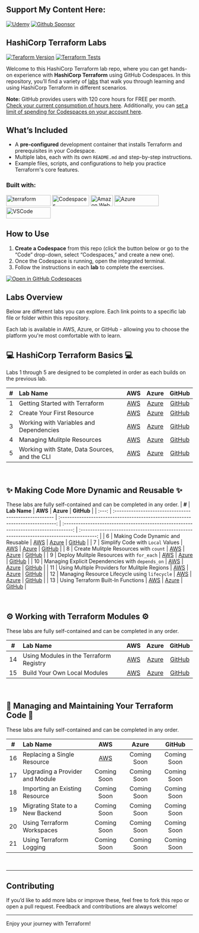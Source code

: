 ## Support My Content Here:

[![Udemy](https://img.shields.io/badge/Udemy-A435F0?style=for-the-badge&logo=Udemy&logoColor=white)](https://btk.me/tb) [![Github Sponsor](https://img.shields.io/badge/sponsor-30363D?style=for-the-badge&logo=GitHub-Sponsors&logoColor=#EA4AAA)](https://github.com/sponsors/btkrausen?frequency=one-time&sponsor=btkrausen)

## HashiCorp Terraform Labs

[![Teraform Version](https://img.shields.io/badge/Terraform%201.11.3-Tested-grey?style=flat&logo=terraform&logoColor=white&labelColor=purple)](https://releases.hashicorp.com/terraform/1.11.3/)
[![Terraform Tests](https://github.com/btkrausen/terraform-testing/actions/workflows/aws_lab_validation.yml/badge.svg)](https://github.com/btkrausen/terraform-testing/actions/workflows/aws_lab_validation.yml)

Welcome to this HashiCorp Terraform lab repo, where you can get hands-on experience with **HashiCorp Terraform** using GitHub Codespaces. In this repository, you’ll find a variety of [labs](./labs) that walk you through learning and using HashiCorp Terraform in different scenarios.

**Note:** GitHub provides users with 120 core hours for FREE per month. [Check your current consumption of hours here](https://github.com/settings/billing/summary#:~:text=%240.00-,Codespaces,-Included%20quotas%20reset). Additionally, you can [set a limit of spending for Codespaces on your account here](https://github.com/settings/billing/spending_limit#:~:text=Spending%20limit%20alerts-,Codespaces,-Limit%20spending).

## What’s Included

- A **pre-configured** development container that installs Terraform and prerequisites in your Codespace.
- Multiple labs, each with its own `README.md` and step-by-step instructions.
- Example files, scripts, and configurations to help you practice Terraform's core features.

### Built with:

<a href="https://terraform.io"> <img alt="terraform" src="https://img.shields.io/badge/Terraform-7B42BC?style=for-the-badge&logo=Terraform&logoColor=white" width="120" height="30" /></a>
<a href="https://github.com/features/codespaces"> <img alt="Codespaces" src="https://img.shields.io/badge/GitHub-%23121011.svg?style=flat-square&logo=Github&logoColor=white" width="100" height="30" /></a>
<a href="https://aws.amazon.com"> <img alt="Amazon Web Services" src="https://img.shields.io/badge/AWS-%23FF9900.svg?style=flat-square&logo=amazon-aws&logoColor=white" width="60" height="30"/></a>
<a href="https://portal.azure.com"> <img alt="Azure" src="https://img.shields.io/badge/Microsoft_Azure-0089D6?style=for-the-badge&logo=microsoft-azure&logoColor=white" width="120" height="30"/></a>
<a href="https://code.visualstudio.com/"> <img alt="VSCode" src="https://img.shields.io/badge/Visual_Studio-5C2D91?style=for-the-badge&logo=visual%20studio%20code&logoColor=white" width="120" height="30"/></a>

## How to Use

1. **Create a Codespace** from this repo (click the button below or go to the “Code” drop-down, select “Codespaces,” and create a new one).
2. Once the Codespace is running, open the integrated terminal.
3. Follow the instructions in each **lab** to complete the exercises.

[![Open in GitHub Codespaces](https://github.com/codespaces/badge.svg)](https://codespaces.new/btkrausen/terraform-codespaces)

## Labs Overview

Below are different labs you can explore. Each link points to a specific lab file or folder within this repository.

Each lab is available in AWS, Azure, or GitHub - allowing you to choose the platform you're most comfortable with to learn.

## 💻 HashiCorp Terraform Basics 💻

Labs 1 through 5 are designed to be completed in order as each builds on the previous lab.

| **#** | **Lab Name**                                       |                               **AWS**                               |                                **Azure**                                |                                **GitHub**                                 |
| :---: | :-------------------------------------------- | :-----------------------------------------------------------------: | :---------------------------------------------------------------------: | :-----------------------------------------------------------------------: |
|   1   | Getting Started with Terraform                |     [AWS](./labs/lab_01_getting_started_with_terraform/aws.md)      |     [Azure](./labs/lab_01_getting_started_with_terraform/azure.md)      |     [GitHub](./labs/lab_01_getting_started_with_terraform/github.md)      |
|   2   | Create Your First Resource                    |       [AWS](./labs/lab_02_create_your_first_resource/aws.md)        |       [Azure](./labs/lab_02_create_your_first_resource/azure.md)        |       [GitHub](./labs/lab_02_create_your_first_resource/github.md)        |
|   3   | Working with Variables and Dependencies       | [AWS](./labs/lab_03_working_with_variables_and_dependencies/aws.md) | [Azure](./labs/lab_03_working_with_variables_and_dependencies/azure.md) | [GitHub](./labs/lab_03_working_with_variables_and_dependencies/github.md) |
|   4   | Managing Mulitple Resources                   |       [AWS](./labs/lab_04_managing_mulitple_resources/aws.md)       |       [Azure](./labs/lab_04_managing_mulitple_resources/azure.md)       |       [GitHub](./labs/lab_04_managing_mulitple_resources/github.md)       |
|   5   | Working with State, Data Sources, and the CLI | [AWS](./labs/lab_05_working_with_state_data_sources_and_cli/aws.md) | [Azure](./labs/lab_05_working_with_state_data_sources_and_cli/azure.md) | [GitHub](./labs/lab_05_working_with_state_data_sources_and_cli/github.md) |

<br/>

## ✨ Making Code More Dynamic and Reusable ✨

These labs are fully self-contained and can be completed in any order.
| **#** | **Lab Name** | **AWS** | **Azure** | **GitHub** |
| :---: | :---------------------------------------------------- | :----------------------------------------------------------------------------: | :----------------------------------------------------------------------------------: | :-------------------------------------------------------------------------------------: |
| 6 | Making Code Dynamic and Reusable | [AWS](./labs/lab_06_making_code_dynamic_and_reusable/AWS/aws.md) | [Azure](./labs/lab_06_making_code_dynamic_and_reusable/AZURE/azure.md) | [GitHub](./labs/lab_06_making_code_dynamic_and_reusable/GITHUB/github.md) |
| 7 | Simplify Code with `Local` Values | [AWS](./labs/lab_07_simplify_code_with_local_values/AWS/aws.md) | [Azure](./labs/lab_07_simplify_code_with_local_values/AZURE/azure.md) | [GitHub](./labs/lab_07_simplify_code_with_local_values/GITHUB/github.md) |
| 8 | Create Mulitple Resources with `count` | [AWS](./labs/lab_08_create_mulitple_resources_with_count/AWS/aws.md) | [Azure](./labs/lab_08_create_mulitple_resources_with_count/AZURE/azure.md) | [GitHub](./labs/lab_08_create_mulitple_resources_with_count/GITHUB/github.md*) |
| 9 | Deploy Mulitple Resources with `for_each` | [AWS](./labs/lab_09_deploying_mulitple_resources_with_for_each/AWS/aws.md) | [Azure](./labs/lab_09_deploying_mulitple_resources_with_for_each/AZURE/azure.md) | [GitHub](./labs/lab_09_deploying_mulitple_resources_with_for_each/GITHUB/github.md) |
| 10 | Managing Explicit Dependencies with `depends_on` | [AWS](./labs/lab_10_managing_explicit_dependencies_with_depends_on/AWS/aws.md) | [Azure](./labs/lab_10_managing_explicit_dependencies_with_depends_on/AZURE/azure.md) | [GitHub](./labs/lab_10_managing_explicit_dependencies_with_depends_on/GITHUB/github.md) |
| 11 | Using Multiple Providers for Mulitple Regions | [AWS](./labs/lab_11_using_multiple_providers_for_mulitple_regions/AWS/aws.md) | [Azure](./labs/lab_11_using_multiple_providers_for_mulitple_regions/AZURE/azure.md) | [GitHub](./labs/lab_11_using_multiple_providers_for_mulitple_regions/GITHUB/github.md) |
| 12 | Managing Resource Lifecycle using `lifecycle` | [AWS](./labs/lab_12_managing_resource_lifecycle_using_lifecyle/AWS/aws.md) | [Azure](./labs/lab_12_managing_resource_lifecycle_using_lifecyle/AZURE/azure.md) | [GitHub](./labs/lab_12_managing_resource_lifecycle_using_lifecyle/GITHUB/github.md) |
| 13 | Using Terraform Built-In Functions | [AWS](./labs/lab_13_using_terraform_built_in_functions/AWS/aws.md) | [Azure](./labs/lab_13_using_terraform_built_in_functions/AZURE/azure.md) | [GitHub](./labs/lab_13_using_terraform_built_in_functions/GITHUB/github.md) |

<br/>

## ⚙️ Working with Terraform Modules ⚙️

These labs are fully self-contained and can be completed in any order.

| **#** | **Lab Name**                                 |                           **AWS**                            |                             **Azure**                              |                              **GitHub**                               |
| :---: | :-------------------------------------- | :----------------------------------------------------------: | :----------------------------------------------------------------: | :-------------------------------------------------------------------: |
|  14   | Using Modules in the Terraform Registry | [AWS](./labs/lab_14_using_the_terraform_registry/AWS/aws.md) | [Azure](./labs/lab_14_using_the_terraform_registry/AZURE/azure.md) | [GitHub](./labs/lab_14_using_the_terraform_registry/GITHUB/github.md) |
|  15   | Build Your Own Local Modules            |    [AWS](./labs/lab_15_build_your_own_modules/AWS/aws.md)    |    [Azure](./labs/lab_15_build_your_own_modules/AZURE/azure.md)    |    [GitHub](./labs/lab_15_build_your_own_modules/GITHUB/github.md)    |

<br/>

## 🔧 Managing and Maintaining Your Terraform Code 🔧

These labs are fully self-contained and can be completed in any order.

| **#** | **Lab Name**                          |                             **AWS**                              |                               **Azure**                                |                                **GitHub**                                 |
| :---: | :------------------------------- | :--------------------------------------------------------------: | :--------------------------------------------------------------------: | :-----------------------------------------------------------------------: |
|  16   | Replacing a Single Resource | [AWS](./labs/lab_16_replace_a_single_resource/AWS/aws.md) | Coming Soon | Coming Soon |
|  17   | Upgrading a Provider and Module | Coming Soon | Coming Soon | Coming Soon |
|  18   | Importing an Existing Resource | Coming Soon | Coming Soon | Coming Soon |
|  19   | Migrating State to a New Backend | Coming Soon | Coming Soon | Coming Soon |
|  20   | Using Terraform Workspaces | Coming Soon | Coming Soon | Coming Soon |
|  21   | Using Terraform Logging | Coming Soon | Coming Soon | Coming Soon |
<br/>

---

## Contributing

If you’d like to add more labs or improve these, feel free to fork this repo or open a pull request. Feedback and contributions are always welcome!

---

Enjoy your journey with Terraform!

